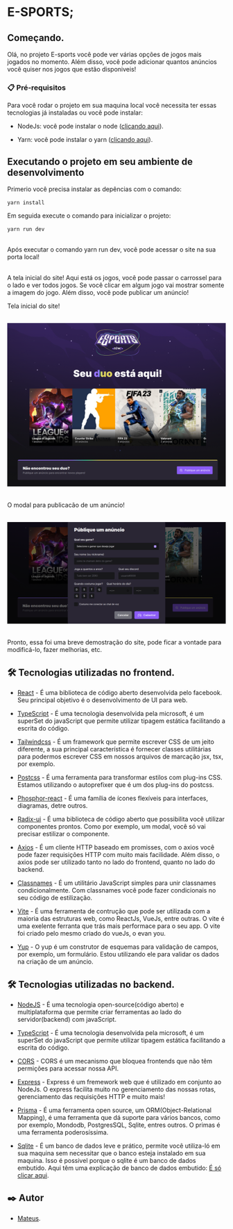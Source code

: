 # E-SPORTS;

## Começando.

Olá, no projeto E-sports você pode ver várias opções de jogos mais jogados no momento. Além disso, você pode adicionar quantos anúncios você quiser nos jogos que estão disponiveis!

### 📋 Pré-requisitos

Para você rodar o projeto em sua maquina local você necessita ter essas tecnologias já instaladas ou você pode instalar:

- NodeJs: você pode instalar o node ([clicando aqui](https://nodejs.org/en/download/)).

- Yarn: você pode instalar o yarn ([clicando aqui](https://classic.yarnpkg.com/lang/en/docs/install/#debian-stable)).

## Executando o projeto em seu ambiente de desenvolvimento

Primerio você precisa instalar as depências com o comando:

```
yarn install
```

Em seguida execute o comando para inicializar o projeto:

```
yarn run dev
```

<br>
Após executar o comando yarn run dev, você pode acessar o site na sua porta local!
<br><br>

A tela inicial do site! Aqui está os jogos, você pode passar o carrossel para o lado e ver todos jogos. Se você clicar em algum jogo vai mostrar somente a imagem do jogo. Além disso, você pode publicar um anúncio!
<br>

Tela inicial do site!
<br><br>

<img aling="center" src="./public/tela_inteira.png" alt="image da tela inicial do site E-sposts.">
<br><br>

O modal para publicacão de um anúncio!
<br><br>

<img aling="center" src="./public/modal_anuncio.png" alt="image da tela inicial do site E-sposts para públicar um anúncio.">
<br><br>

Pronto, essa foi uma breve demostração do site, pode ficar a vontade para modificá-lo, fazer melhorias, etc.

## 🛠️ Tecnologias utilizadas no frontend.

- [React](https://pt-br.reactjs.org/) - É uma biblioteca de código aberto desenvolvida pelo facebook. Seu principal objetivo é o desenvolvimento de UI para web.

- [TypeScript](https://www.typescriptlang.org/) - É uma tecnologia desenvolvida pela microsoft, é um superSet do javaScript que permite utilizar tipagem estática facilitando a escrita do código.

- [Tailwindcss](https://tailwindcss.com/) - É um framework que permite escrever CSS de um jeito diferente, a sua principal característica é fornecer classes utilitárias para podermos escrever CSS em nossos arquivos de marcação jsx, tsx, por exemplo.

- [Postcss](https://www.npmjs.com/package/postcss) - É uma ferramenta para transformar estilos com plug-ins CSS. Estamos utilizando o autoprefixer que é um dos plug-ins do postcss.

- [Phosphor-react](https://phosphoricons.com/) - É uma família de ícones flexíveis para interfaces, diagramas, detre outros.

- [Radix-ui](https://www.radix-ui.com/) - É uma biblioteca de código aberto que possibilita você utilizar componentes prontos. Como por exemplo, um modal, você só vai precisar estilizar o componente.

- [Axios](https://axios-http.com/ptbr/docs/intro) - É um cliente HTTP baseado em promisses, com o axios você pode fazer requisições HTTP com muito mais facilidade. Além disso, o axios pode ser utilizado tanto no lado do frontend, quanto no lado do backend.

- [Classnames](https://www.npmjs.com/package/classnames) - É um utilitário JavaScript simples para unir classnames condicionalmente. Com classnames você pode fazer condicionais no seu código de estilização.

- [Vite](https://vitejs.dev/) - É uma ferramenta de contrução que pode ser utilizada com a maioria das estruturas web, como ReactJs, VueJs, entre outras. O vite é uma exelente ferranta que trás mais performace para o seu app. O vite foi criado pelo mesmo criado do vueJs, o evan you.

- [Yup](https://www.npmjs.com/package/yup) - O yup é um construtor de esquemas para validação de campos, por exemplo, um formulário. Estou utilizando ele para validar os dados na criação de um anúncio.

## 🛠️ Tecnologias utilizadas no backend.

- [NodeJS](https://nodejs.org/en/about/) - É uma tecnologia open-source(código aberto) e multiplataforma que permite criar ferramentas ao lado do servidor(backend) com javaScript.

- [TypeScript](https://www.typescriptlang.org/) - É uma tecnologia desenvolvida pela microsoft, é um superSet do javaScript que permite utilizar tipagem estática facilitando a escrita do código.

- [CORS](https://www.npmjs.com/package/cors) - CORS é um mecanismo que bloquea frontends que não têm permições para acessar nossa API.

- [Express](https://expressjs.com/pt-br/) - Express é um fremework web que é utilizado em conjunto ao NodeJs. O express facilita muito no gerenciamento das nossas rotas, gerenciamento das requisições HTTP e muito mais!

- [Prisma](https://www.prisma.io/) - É uma ferramenta open source, um ORM(Object-Relational Mapping), é uma ferramenta que dá suporte para vários bancos, como por exemplo, Mondodb, PostgresSQL, Sqlite, entres outros. O primas é uma ferramenta poderosíssima.

- [Sqlite](https://www.sqlite.org/index.html) - É um banco de dados leve e prático, permite você utiliza-ló em sua maquina sem necessitar que o banco esteja instalado em sua maquina. Isso é possivel porque o sqlite é um banco de dados embutido. Aqui têm uma explicação de banco de dados embutido: [É só clicar aqui](https://pt.stackoverflow.com/questions/270859/o-que-%C3%A9-um-banco-de-dados-embutido-embedded).

## ✒️ Autor

- [Mateus](https://github.com/mateusfelixdias).
